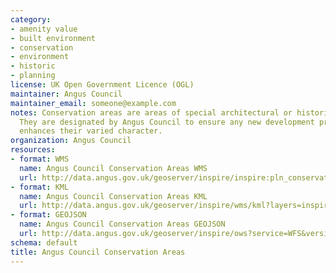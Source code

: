 ```yaml
---
category:
- amenity value
- built environment
- conservation
- environment
- historic
- planning
license: UK Open Government Licence (OGL)
maintainer: Angus Council
maintainer_email: someone@example.com
notes: Conservation areas are areas of special architectural or historic interest.
  They are designated by Angus Council to ensure any new development preserves or
  enhances their varied character.
organization: Angus Council
resources:
- format: WMS
  name: Angus Council Conservation Areas WMS
  url: http://data.angus.gov.uk/geoserver/inspire/inspire:pln_conservationareas/wms?service=WMS&request=GetMap
- format: KML
  name: Angus Council Conservation Areas KML
  url: http://data.angus.gov.uk/geoserver/inspire/wms/kml?layers=inspire:pln_conservationareas&mode=download
- format: GEOJSON
  name: Angus Council Conservation Areas GEOJSON
  url: http://data.angus.gov.uk/geoserver/inspire/ows?service=WFS&version=1.0.0&request=GetFeature&typeName=inspire:pln_conservationareas&outputFormat=application%2Fjson&srsName=EPSG:3857
schema: default
title: Angus Council Conservation Areas
---
```

